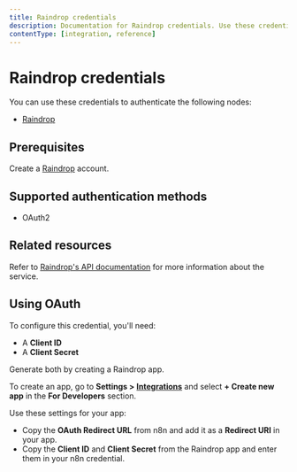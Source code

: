 ```yaml
---
title: Raindrop credentials
description: Documentation for Raindrop credentials. Use these credentials to authenticate Raindrop in n8n, a workflow automation platform.
contentType: [integration, reference]
---
```


# Raindrop credentials

You can use these credentials to authenticate the following nodes:

- [Raindrop](/integrations/builtin/app-nodes/n8n-nodes-base.raindrop.md)

## Prerequisites

Create a [Raindrop](https://raindrop.io/) account.

## Supported authentication methods

- OAuth2

## Related resources

Refer to [Raindrop's API documentation](https://developer.raindrop.io/) for more information about the service.

## Using OAuth

To configure this credential, you'll need:

- A **Client ID**
- A **Client Secret**

Generate both by creating a Raindrop app.

To create an app, go to **Settings >** [**Integrations**](https://app.raindrop.io/settings/integrations) and select **+ Create new app** in the **For Developers** section.

Use these settings for your app:

- Copy the **OAuth Redirect URL** from n8n and add it as a **Redirect URI** in your app.
- Copy the **Client ID** and **Client Secret** from the Raindrop app and enter them in your n8n credential.

